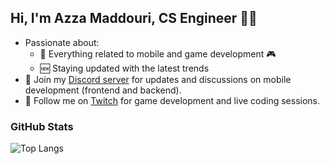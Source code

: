 ## Hi, I'm Azza Maddouri, CS Engineer 👩‍💻

- Passionate about:
  - 📱 Everything related to mobile and game development 🎮
  - 🆕 Staying updated with the latest trends
- 📢 Join my [Discord server](https://discord.gg/FGUBgVE9wx) for updates and discussions on mobile development (frontend and backend).
- 🎥 Follow me on [Twitch](https://www.twitch.tv/azzamaddouri) for game development and live coding sessions.

### GitHub Stats
![Top Langs](https://github-readme-stats.vercel.app/api/top-langs/?username=azzamaddouri&layout=compact&theme=default)
